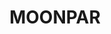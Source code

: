 ---
facts:
- Moonpar is a suburb of Campbelltown, located in the Macarthur Region of New South
  Wales, Australia.
- It is situated approximately 55 kilometers south-west of the Sydney central business
  district.
- Moonpar is primarily a residential area with a mix of housing styles.
- The suburb is served by public transport, including bus routes connecting it to
  surrounding areas and train services from nearby Campbelltown station.
- Moonpar is close to several parks and reserves, providing recreational opportunities
  for residents.
- The area falls under the local government area of Campbelltown City Council.
- Moonpar contains a mix of established and newer housing developments.
- The suburb is within close proximity to local shops, schools, and other amenities.
- Moonpar experiences a temperate climate with warm summers and mild winters.
- The name "Moonpar" is believed to be of Aboriginal origin, possibly meaning "a camp
  near water".
historical_events: []
lastmod: '2025-04-11T19:15:28+00:00'
latitude: -30.22185073
layout: suburb
longitude: 152.6416587
notable_people: []
postcode: '2453'
state: NSW
title: MOONPAR
tourist_locations:
- name: Campbelltown Arts Centre
- name: Glenalvon Regional Park
- name: Wedderburn Reserve
- name: Macarthur Square Shopping Centre
url: /nsw/moonpar/
---